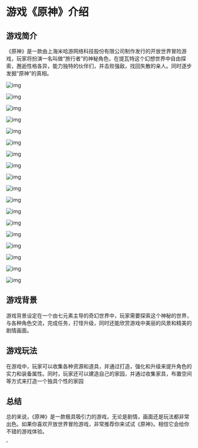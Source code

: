 # 游戏《原神》介绍

## 游戏简介

《原神》是一款由上海米哈游网络科技股份有限公司制作发行的开放世界冒险游戏，玩家将扮演一名叫做“旅行者”的神秘角色，在提瓦特这个幻想世界中自由探索，邂逅性格各异，能力独特的伙伴们，并击败强敌，找回失散的亲人。同时逐步发掘“原神”的真相。

![img](https://ts3.cn.mm.bing.net/th?id=OIP-C.DbwjqVSpLq6p_ApeEdLHEAHaNK&w=187&h=333&c=8&rs=1&qlt=90&o=6&dpr=1.5&pid=3.1&rm=2)

![img](https://ts4.cn.mm.bing.net/th?id=OIP-C.SLGS4ObR-Hq-QCnt322k-AHaNK&w=187&h=333&c=8&rs=1&qlt=90&o=6&dpr=1.5&pid=3.1&rm=2)

![img](https://ts4.cn.mm.bing.net/th?id=OIP-C.L6nEl_FM6qCV8u5n9ZbQUwHaH5&w=242&h=258&c=8&rs=1&qlt=90&o=6&dpr=1.5&pid=3.1&rm=2)

![img](https://ts3.cn.mm.bing.net/th?id=OIP-C.WKB0q1-ZfDAwsYR1WG0yKwHaKe&w=210&h=297&c=8&rs=1&qlt=90&o=6&dpr=1.5&pid=3.1&rm=2)

![img](https://ts2.cn.mm.bing.net/th?id=OIP-C.GSix1vyUIKSYATcROsfT5wHaKe&w=210&h=297&c=8&rs=1&qlt=90&o=6&dpr=1.5&pid=3.1&rm=2)

![img](https://ts2.cn.mm.bing.net/th?id=OIP-C.K1UQ4-KiicKCBIVV4nKTWwHaJ5&w=216&h=288&c=8&rs=1&qlt=90&o=6&dpr=1.5&pid=3.1&rm=2)

![img](https://ts3.cn.mm.bing.net/th?id=OIP-C.84YJUsaIym32yQHYQM-G6QHaMP&w=194&h=321&c=8&rs=1&qlt=90&o=6&dpr=1.5&pid=3.1&rm=2)

![img](https://ts4.cn.mm.bing.net/th?id=OIP-C.PCVOaj6jLF73Bb-c2t6ZAAHaHa&w=250&h=250&c=8&rs=1&qlt=90&o=6&dpr=1.5&pid=3.1&rm=2)

![img](https://ts3.cn.mm.bing.net/th?id=OIP-C.qaA2hwLXGy_EkgrLkGRquAHaMG&w=195&h=319&c=8&rs=1&qlt=90&o=6&dpr=1.5&pid=3.1&rm=2)

[
  ](https://cn.bing.com/images/search?q=原神图片&FORM=IQFRBA&id=3496161F166CD99DCC57FF5EAFA564466FD6AFB3)![img](https://ts3.cn.mm.bing.net/th?id=OIP-C.DbwjqVSpLq6p_ApeEdLHEAHaNK&w=187&h=333&c=8&rs=1&qlt=90&o=6&dpr=1.5&pid=3.1&rm=2)

![img](https://ts4.cn.mm.bing.net/th?id=OIP-C.SLGS4ObR-Hq-QCnt322k-AHaNK&w=187&h=333&c=8&rs=1&qlt=90&o=6&dpr=1.5&pid=3.1&rm=2)

![img](https://ts4.cn.mm.bing.net/th?id=OIP-C.L6nEl_FM6qCV8u5n9ZbQUwHaH5&w=242&h=258&c=8&rs=1&qlt=90&o=6&dpr=1.5&pid=3.1&rm=2)

![img](https://ts3.cn.mm.bing.net/th?id=OIP-C.WKB0q1-ZfDAwsYR1WG0yKwHaKe&w=210&h=297&c=8&rs=1&qlt=90&o=6&dpr=1.5&pid=3.1&rm=2)

![img](https://ts2.cn.mm.bing.net/th?id=OIP-C.GSix1vyUIKSYATcROsfT5wHaKe&w=210&h=297&c=8&rs=1&qlt=90&o=6&dpr=1.5&pid=3.1&rm=2)

![img](https://ts2.cn.mm.bing.net/th?id=OIP-C.K1UQ4-KiicKCBIVV4nKTWwHaJ5&w=216&h=288&c=8&rs=1&qlt=90&o=6&dpr=1.5&pid=3.1&rm=2)

![img](https://ts3.cn.mm.bing.net/th?id=OIP-C.84YJUsaIym32yQHYQM-G6QHaMP&w=194&h=321&c=8&rs=1&qlt=90&o=6&dpr=1.5&pid=3.1&rm=2)

![img](https://ts4.cn.mm.bing.net/th?id=OIP-C.PCVOaj6jLF73Bb-c2t6ZAAHaHa&w=250&h=250&c=8&rs=1&qlt=90&o=6&dpr=1.5&pid=3.1&rm=2)

![img](https://ts3.cn.mm.bing.net/th?id=OIP-C.qaA2hwLXGy_EkgrLkGRquAHaMG&w=195&h=319&c=8&rs=1&qlt=90&o=6&dpr=1.5&pid=3.1&rm=2)

[
  ](https://cn.bing.com/images/search?q=原神图片&FORM=IQFRBA&id=3496161F166CD99DCC57FF5EAFA564466FD6AFB3)

## 游戏背景

游戏背景设定在一个由七元素主导的奇幻世界中，玩家需要探索这个神秘的世界，与各种角色交流，完成任务，打怪升级，同时还能欣赏游戏中美丽的风景和精美的剧情画面。



## 游戏玩法

在游戏中，玩家可以收集各种资源和道具，并通过打造，强化和升级来提升角色的实力和装备属性。同时，玩家还可以建造自己的家园，并通过收集家具，布置空间等方式来打造一个独具个性的家园



## 总结

总的来说，《原神》是一款极具吸引力的游戏，无论是剧情，画面还是玩法都非常出色。如果你喜欢开放世界冒险游戏，非常推荐你来试试《原神》。相信它会给你不错的游戏体验。     



‘

